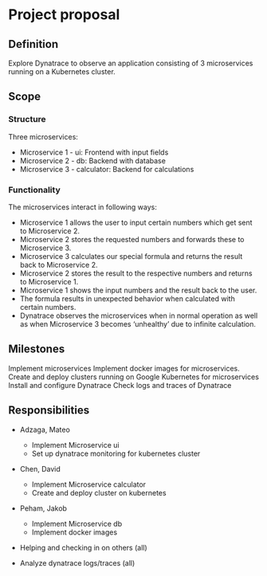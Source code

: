 
# Project proposal

## Definition
Explore Dynatrace to observe an application consisting of 3 microservices running on a Kubernetes cluster.

## Scope
### Structure
Three microservices:
* Microservice 1 - ui: Frontend with input fields
* Microservice 2 - db: Backend with database
* Microservice 3 - calculator: Backend for calculations

### Functionality
The microservices interact in following ways:
* Microservice 1 allows the user to input certain numbers which get sent to Microservice 2.
* Microservice 2 stores the requested numbers and forwards these to Microservice 3.
* Microservice 3 calculates our special formula and returns the result back to Microservice 2.
* Microservice 2 stores the result to the respective numbers and returns to Microservice 1.
* Microservice 1 shows the input numbers and the result back to the user.
* The formula results in unexpected behavior when calculated with certain numbers.
* Dynatrace observes the microservices when in normal operation as well as when Microservice 3 becomes ‘unhealthy’ due to infinite calculation.

## Milestones
Implement microservices
Implement docker images for microservices.
Create and deploy clusters running on Google Kubernetes for microservices
Install and configure Dynatrace 
Check logs and traces of Dynatrace


## Responsibilities
* Adzaga, Mateo
	* Implement Microservice ui
	* Set up dynatrace monitoring for kubernetes cluster
* Chen, David
	* Implement Microservice calculator
	* Create and deploy cluster on kubernetes
* Peham, Jakob
	* Implement Microservice db
	* Implement docker images

* Helping and checking in on others (all)
* Analyze dynatrace logs/traces (all)
